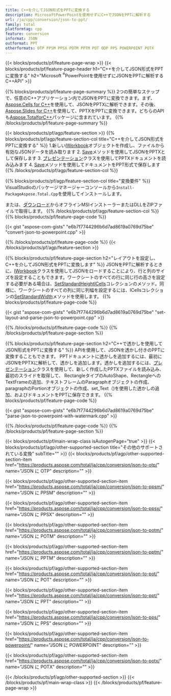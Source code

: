```yaml
---
title: C++を介してJSON形式をPPTに変換する
description: MicrosoftPowerPointを使用せずにC++でJSONをPPTに解析する
url: /ja/cpp/conversion/json-to-ppt/
family: total
platformtag: cpp
feature: conversion
informat: JSON
outformat: PPT
otherformats: OTP PPSM PPSX POTM PPTM POT ODP PPS POWERPOINT POTX
---
```

{{< blocks/products/pf/feature-page-wrap >}}
{{< blocks/products/pf/feature-page-header h1="C++を介してJSON形式をPPTに変換する" h2="Microsoft <sup>&reg;</sup>PowerPointを使用せずにJSONをPPTに解析するC++API" >}}

{{% blocks/products/pf/feature-page-summary %}}
2つの簡単なステップで、任意のC++アプリケーション内でJSONをPPTに変換できます。まず、[Aspose.Cells for C++](https://products.aspose.com/cells/cpp/)を使用して、JSONをPPTXに解析できます。その後、[Aspose.Slides for C++](https://products.aspose.com/slides/cpp/)を使用して、PPTXをPPTに変換できます。どちらのAPIも[Aspose.TotalforC++](https://products.aspose.com/total/cpp/)パッケージに含まれています。 
{{% /blocks/products/pf/feature-page-summary  %}}

{{< blocks/products/pf/agp/feature-section >}}
{{% blocks/products/pf/agp/feature-section-col title="C++を介してJSON形式をPPTに変換する" %}}
1.新しい[IWorkbook](https://reference.aspose.com/cells/cpp/class/aspose.cells.i_workbook)オブジェクトを作成し、ファイルから有効なJSONデータを読み取ります
2. [Save](https://reference.aspose.com/cells/cpp/class/aspose.cells.i_workbook#a9460f52a2dec8f4bf623a4905167d997)メソッドを使用してJSONをPPTXとして保存します
3. [プレゼンテーション](https://reference.aspose.com/slides/cpp/class/aspose.slides.presentation)クラスを使用してPPTXドキュメントを読み込みます
4. [Save](https://reference.aspose.com/slides/cpp/class/aspose.slides.presentation#afcd59ec697bf05c10f78c3869de2ec9e)メソッドを使用してドキュメントをPPT形式で保存します
{{% /blocks/products/pf/agp/feature-section-col %}}

{{% blocks/products/pf/agp/feature-section-col title="変換要件" %}}
VisualStudioのパッケージマネージャーコンソールから```Install-PackageAspose.Total.Cpp```を使用してインストールします。

または、[ダウンロード](https://downloads.aspose.com/total/cpp)からオフラインMSIインストーラーまたはDLLをZIPファイルで取得します。
{{% /blocks/products/pf/agp/feature-section-col %}}
{{% blocks/products/pf/feature-page-code %}}

{{< gist "aspose-com-gists" "e6b7f7744296b6d7ad8619a0769d75be" "convert-json-to-powerpoint.cpp" >}}


{{% /blocks/products/pf/feature-page-code %}}
{{< /blocks/products/pf/agp/feature-section >}}

{{% blocks/products/pf/feature-page-section  h2="レイアウトを設定し、C++を介してJSON形式をPPTに変換します" %}}
JSONをPPTに解析するときに、[IWorkbook](https://reference.aspose.com/cells/cpp/class/aspose.cells.i_workbook)クラスを使用してJSONをロードすることにより、行と列のサイズを設定することもできます。ワークシートのすべての行に同じ行の高さを設定する必要がある場合は、[SetStandardHeight](https://reference.aspose.com/cells/cpp/class/aspose.cells.i_cell#a0b79a3163e2b601aa1b6a6a1e3f1467fを使用して設定できます。 )[ICells](https://reference.aspose.com/cells/cpp/class/aspose.cells.i_cell)コレクションのメソッド。同様に、ワークシートのすべての列に同じ列幅を設定するには、ICellsコレクションの[SetStandardWidth](https://reference.aspose.com/cells/cpp/class/aspose.cells.i_cell#a48f5dbccc3bf4bb9e6e882094b500bd7)メソッドを使用します。
{{% blocks/products/pf/feature-page-code %}}

{{< gist "aspose-com-gists" "e6b7f7744296b6d7ad8619a0769d75be" "set-layout-and-parse-json-to-powerpoint.cpp" >}}
{{% /blocks/products/pf/feature-page-code  %}}
{{% /blocks/products/pf/feature-page-section %}}

{{% blocks/products/pf/feature-page-section  h2="C++で透かしを使用してJSON形式をPPTに変換する" %}}
APIを使用して、JSONを透かし付きのPPTに変換することもできます。 PPTドキュメントに透かしを追加するには、最初にJSONをPPTXに解析して、透かしを追加します。透かしを追加するには、[プレゼンテーション](https://reference.aspose.com/slides/cpp/class/aspose.slides.presentation)クラスを使用して、新しく作成したPPTXファイルを読み込み、最初のスライドを取得して、 RectangleタイプのAutoShape、RectangleへのTextFrameの追加、テキストフレームのParagraphオブジェクトの作成、paragraphのPortionオブジェクトの作成、set_Text（)を使用した透かしの追加、およびドキュメントをPPTに保存できます。
{{% blocks/products/pf/feature-page-code %}}

{{< gist "aspose-com-gists" "e6b7f7744296b6d7ad8619a0769d75be" "parse-json-to-powerpoint-with-watermark.cpp" >}}
{{% /blocks/products/pf/feature-page-code  %}}
{{% /blocks/products/pf/feature-page-section %}}

{{< blocks/products/pf/main-wrap-class isAutogenPage="true" >}}
{{< blocks/products/pf/agp/other-supported-section title="その他のサポートされている変換" subTitle="" >}}
{{< blocks/products/pf/agp/other-supported-section-item href="https://products.aspose.com/total/ja/cpp/conversion/json-to-otp/" name="JSON に OTP" description="" >}}

{{< blocks/products/pf/agp/other-supported-section-item href="https://products.aspose.com/total/ja/cpp/conversion/json-to-ppsm/" name="JSON に PPSM" description="" >}}

{{< blocks/products/pf/agp/other-supported-section-item href="https://products.aspose.com/total/ja/cpp/conversion/json-to-ppsx/" name="JSON に PPSX" description="" >}}

{{< blocks/products/pf/agp/other-supported-section-item href="https://products.aspose.com/total/ja/cpp/conversion/json-to-potm/" name="JSON に POTM" description="" >}}

{{< blocks/products/pf/agp/other-supported-section-item href="https://products.aspose.com/total/ja/cpp/conversion/json-to-pptm/" name="JSON に PPTM" description="" >}}

{{< blocks/products/pf/agp/other-supported-section-item href="https://products.aspose.com/total/ja/cpp/conversion/json-to-pot/" name="JSON に POT" description="" >}}

{{< blocks/products/pf/agp/other-supported-section-item href="https://products.aspose.com/total/ja/cpp/conversion/json-to-ppt/" name="JSON に PPT" description="" >}}

{{< blocks/products/pf/agp/other-supported-section-item href="https://products.aspose.com/total/ja/cpp/conversion/json-to-pps/" name="JSON に PPS" description="" >}}

{{< blocks/products/pf/agp/other-supported-section-item href="https://products.aspose.com/total/ja/cpp/conversion/json-to-powerpoint/" name="JSON に POWERPOINT" description="" >}}

{{< blocks/products/pf/agp/other-supported-section-item href="https://products.aspose.com/total/ja/cpp/conversion/json-to-potx/" name="JSON に POTX" description="" >}}


{{< /blocks/products/pf/agp/other-supported-section >}}
{{< /blocks/products/pf/main-wrap-class >}}
{{< /blocks/products/pf/feature-page-wrap >}}